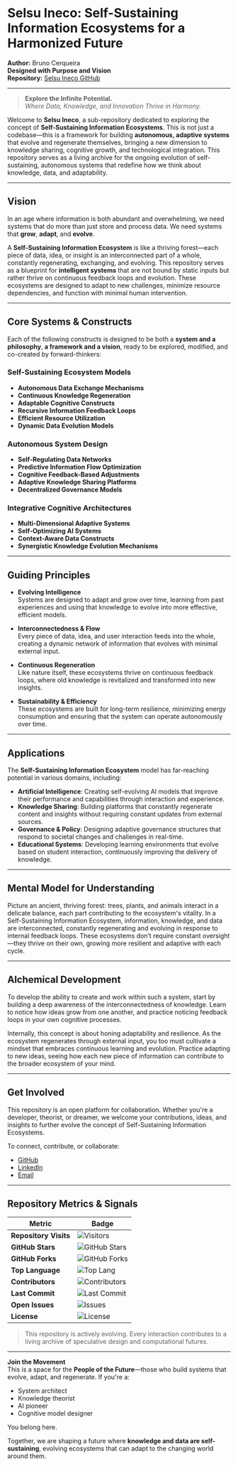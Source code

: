 # Selsu Ineco: Self-Sustaining Information Ecosystems for a Harmonized Future

**Author:** Bruno Cerqueira  
**Designed with Purpose and Vision**  
**Repository:** [Selsu Ineco GitHub](https://github.com/Aetherealnexus/selsuineco)

---

> **Explore the Infinite Potential.**  
> _Where Data, Knowledge, and Innovation Thrive in Harmony._

Welcome to **Selsu Ineco**, a sub-repository dedicated to exploring the concept of **Self-Sustaining Information Ecosystems**. This is not just a codebase—this is a framework for building **autonomous, adaptive systems** that evolve and regenerate themselves, bringing a new dimension to knowledge sharing, cognitive growth, and technological integration. This repository serves as a living archive for the ongoing evolution of self-sustaining, autonomous systems that redefine how we think about knowledge, data, and adaptability.

---

## Vision

In an age where information is both abundant and overwhelming, we need systems that do more than just store and process data. We need systems that **grow**, **adapt**, and **evolve**.

A **Self-Sustaining Information Ecosystem** is like a thriving forest—each piece of data, idea, or insight is an interconnected part of a whole, constantly regenerating, exchanging, and evolving. This repository serves as a blueprint for **intelligent systems** that are not bound by static inputs but rather thrive on continuous feedback loops and evolution. These ecosystems are designed to adapt to new challenges, minimize resource dependencies, and function with minimal human intervention.

---

## Core Systems & Constructs

Each of the following constructs is designed to be both a **system and a philosophy**, **a framework and a vision**, ready to be explored, modified, and co-created by forward-thinkers:

### Self-Sustaining Ecosystem Models
- **Autonomous Data Exchange Mechanisms**
- **Continuous Knowledge Regeneration**
- **Adaptable Cognitive Constructs**
- **Recursive Information Feedback Loops**
- **Efficient Resource Utilization**
- **Dynamic Data Evolution Models**

### Autonomous System Design
- **Self-Regulating Data Networks**
- **Predictive Information Flow Optimization**
- **Cognitive Feedback-Based Adjustments**
- **Adaptive Knowledge Sharing Platforms**
- **Decentralized Governance Models**
  
### Integrative Cognitive Architectures
- **Multi-Dimensional Adaptive Systems**
- **Self-Optimizing AI Systems**
- **Context-Aware Data Constructs**
- **Synergistic Knowledge Evolution Mechanisms**

---

## Guiding Principles

- **Evolving Intelligence**  
  Systems are designed to adapt and grow over time, learning from past experiences and using that knowledge to evolve into more effective, efficient models.

- **Interconnectedness & Flow**  
  Every piece of data, idea, and user interaction feeds into the whole, creating a dynamic network of information that evolves with minimal external input.

- **Continuous Regeneration**  
  Like nature itself, these ecosystems thrive on continuous feedback loops, where old knowledge is revitalized and transformed into new insights.

- **Sustainability & Efficiency**  
  These ecosystems are built for long-term resilience, minimizing energy consumption and ensuring that the system can operate autonomously over time.

---

## Applications

The **Self-Sustaining Information Ecosystem** model has far-reaching potential in various domains, including:

- **Artificial Intelligence**: Creating self-evolving AI models that improve their performance and capabilities through interaction and experience.
- **Knowledge Sharing**: Building platforms that constantly regenerate content and insights without requiring constant updates from external sources.
- **Governance & Policy**: Designing adaptive governance structures that respond to societal changes and challenges in real-time.
- **Educational Systems**: Developing learning environments that evolve based on student interaction, continuously improving the delivery of knowledge.

---

## Mental Model for Understanding

Picture an ancient, thriving forest: trees, plants, and animals interact in a delicate balance, each part contributing to the ecosystem's vitality. In a Self-Sustaining Information Ecosystem, information, knowledge, and data are interconnected, constantly regenerating and evolving in response to internal feedback loops. These ecosystems don’t require constant oversight—they thrive on their own, growing more resilient and adaptive with each cycle.

---

## Alchemical Development

To develop the ability to create and work within such a system, start by building a deep awareness of the interconnectedness of knowledge. Learn to notice how ideas grow from one another, and practice noticing feedback loops in your own cognitive processes.  

Internally, this concept is about honing adaptability and resilience. As the ecosystem regenerates through external input, you too must cultivate a mindset that embraces continuous learning and evolution. Practice adapting to new ideas, seeing how each new piece of information can contribute to the broader ecosystem of your mind.

---

## Get Involved

This repository is an open platform for collaboration. Whether you're a developer, theorist, or dreamer, we welcome your contributions, ideas, and insights to further evolve the concept of Self-Sustaining Information Ecosystems.

To connect, contribute, or collaborate:

- [GitHub](https://github.com/Aetherealnexus/selsuineco)  
- [LinkedIn](https://linkedin.com/in/lbcerqueira)  
- [Email](mailto:cerqueira.dev@outlook.com)

---

## Repository Metrics & Signals

| Metric                      | Badge                                                                                   |
|----------------------------|------------------------------------------------------------------------------------------|
| **Repository Visits**      | ![Visitors](https://visitor-badge.laobi.icu/badge?page_id=Aetherealnexus.selsuineco)       |
| **GitHub Stars**           | ![GitHub Stars](https://img.shields.io/github/stars/Aetherealnexus/selsuineco?style=social) |
| **GitHub Forks**           | ![GitHub Forks](https://img.shields.io/github/forks/Aetherealnexus/selsuineco?style=social) |
| **Top Language**           | ![Top Lang](https://img.shields.io/github/languages/top/Aetherealnexus/selsuineco)         |
| **Contributors**           | ![Contributors](https://img.shields.io/github/contributors/Aetherealnexus/selsuineco)      |
| **Last Commit**            | ![Last Commit](https://img.shields.io/github/last-commit/Aetherealnexus/selsuineco)        |
| **Open Issues**            | ![Issues](https://img.shields.io/github/issues/Aetherealnexus/selsuineco)                  |
| **License**                | ![License](https://img.shields.io/github/license/Aetherealnexus/selsuineco)                |

> This repository is actively evolving. Every interaction contributes to a living archive of speculative design and computational futures.

---

**Join the Movement**  
This is a space for the **People of the Future**—those who build systems that evolve, adapt, and regenerate. If you're a:

- System architect  
- Knowledge theorist  
- AI pioneer  
- Cognitive model designer  

You belong here.

Together, we are shaping a future where **knowledge and data are self-sustaining**, evolving ecosystems that can adapt to the changing world around them.